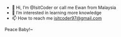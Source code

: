 - 👋 Hi, I’m @IsitCoder or call me Ewan from Malaysia 
- 👀 I’m interested in learning more knowledge
- 📫 How to reach me isitcoder97@gmail.com

Peace Baby!~

<!--START_SECTION:waka-->
<!--END_SECTION:waka-->

<!---
IsitCoder/IsitCoder is a ✨ special ✨ repository because its `README.md` (this file) appears on your GitHub profile.
You can click the Preview link to take a look at your changes.
--->
